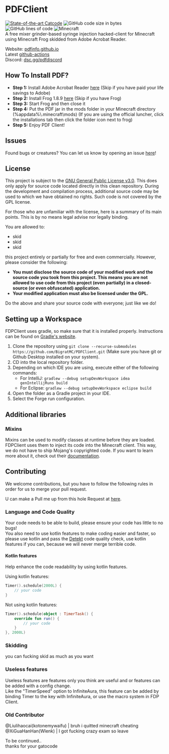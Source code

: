 # PDFClient
[![State-of-the-art Catcode](https://img.shields.io/static/v1?label=State-of-the-art&message=Shitcode&color=7B5804)](https://github.com/trekhleb/state-of-the-art-shitcode)
![GitHub code size in bytes](https://img.shields.io/github/languages/code-size/BitratMC/PDFClient)
![GitHub lines of code](https://tokei.rs/b1/github/BitratMC/PDFClient)
![Minecraft](https://img.shields.io/badge/game-Minecraft-brightgreen)  
A free mixer grinder-based syringe injection hacked-client for Minecraft using Minecraft Frog skidded from Adobe Acrobat Reader.

Website: [pdfinfo.github.io](https://http.cat)  
Latest [github-actions](https://github.com/SkidderMC/FDPClient/actions/workflows/build.yml?query=event%3Apush)  
Discord: [dsc.gg/pdfdiscord](https://discord.gg/cherri)


## How To Install PDF?
- **Step 1:** Install Adobe Acrobat Reader [here](https://www.java.com/en/download/) (Skip if you have paid your life savings to Adobe)
- **Step 2:** Install Frog 1.8.9 [here](https://files.minecraftforge.net/net/minecraftforge/forge/index_1.8.9.html) (Skip if you have Frog)
- **Step 3:** Start Frog and then close it
- **Step 4:** Put the PDF jar in the mods folder in your Minecraft directory (%appdata%\\.minecraft\mods) (If you are using the official luncher, click the installations tab then click the folder icon next to frog)
- **Step 5:** Enjoy PDF Client!

## Issues
Found bugs or creatures? You can let us know by opening an issue [here](https://github.com/BigratMC/PDFClient/issues)!

## License
This project is subject to the [GNU General Public License v3.0](LICENSE). This does only apply for source code located directly in this clean repository. During the development and compilation process, additional source code may be used to which we have obtained no rights. Such code is not covered by the GPL license.

For those who are unfamiliar with the license, here is a summary of its main points. This is by no means legal advise nor legally binding.

You are allowed to:
- skid
- skid
- skid

this project entirely or partially for free and even commercially. However, please consider the following:

- **You must disclose the source code of your modified work and the source code you took from this project. This means you are not allowed to use code from this project (even partially) in a closed-source (or even obfuscated) application.**
- **Your modified application must also be licensed under the GPL.**

Do the above and share your source code with everyone; just like we do!

## Setting up a Workspace
FDPClient uses gradle, so make sure that it is installed properly. Instructions can be found on [Gradle's website](https://gradle.org/install/).
1. Clone the repository using `git clone --recurse-submodules https://github.com/BigratMC/PDFClient.git` (Make sure you have git or Github Desktop installed on your system).
2. CD into the local repository folder.
3. Depending on which IDE you are using, execute either of the following commands:
    - For IntelliJ: `gradlew --debug setupDevWorkspace idea genIntellijRuns build`
    - For Eclipse: `gradlew --debug setupDevWorkspace eclipse build`
4. Open the folder as a Gradle project in your IDE.
5. Select the Forge run configuration.

## Additional libraries
### Mixins
Mixins can be used to modify classes at runtime before they are loaded. FDPClient uses them to inject its code into the Minecraft client. This way, we do not have to ship Mojang's copyrighted code. If you want to learn more about it, check out their [documentation](https://docs.spongepowered.org/5.1.0/en/plugin/internals/mixins.html).

## Contributing
We welcome contributions, but you have to follow the following rules in order for us to merge your pull request.

U can make a Pull me up from this hole Request at [here](https://github.com/BigratMC/PDFClient/issues).

### Language and Code Quality
Your code needs to be able to build, please ensure your code has little to no bugs!  
You also need to use kotlin features to make coding easier and faster, so please use kotlin and pass the [Detekt](https://github.com/detekt/detekt) code quality check, use kotlin features if you can, because we will never merge terrible code.

#### Kotlin features
Help enhance the code readability by using kotlin features.

Using kotlin features:
~~~kotlin
Timer().schedule(2000L) { 
    // your code
}
~~~
Not using kotlin features:
~~~kotlin
Timer().schedule(object : TimerTask() {
    override fun run() {
        // your code
    }
}, 2000L)
~~~

### Skidding
you can fucking skid as much as you want

### Useless features
Useless features are features only you think are useful and or features can be added with a config change.  
Like the "TimerSpeed" option to InfiniteAura, this feature can be added by binding Timer to the key with InfiniteAura, or use the macro system in FDP Client.

### Old Contributor
@Liulihaocai(kotonemywaifu) | bruh i quitted minecraft cheating   
@XiGuaHanHan(Wlenk) | I got fucking crazy exam so leave
  
To be continued..  
thanks for your gatocode
